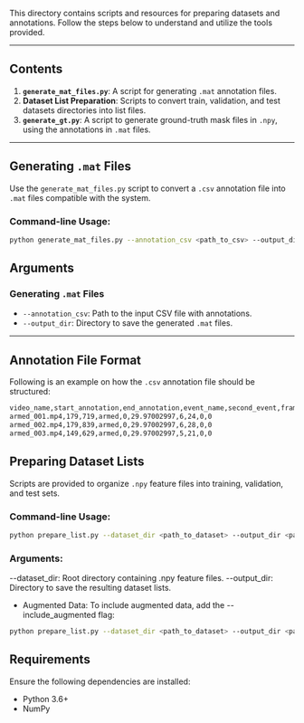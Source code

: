 This directory contains scripts and resources for preparing datasets and annotations. Follow the steps below to understand and utilize the tools provided.

---

## Contents
1. **`generate_mat_files.py`**: A script for generating `.mat` annotation files.
2. **Dataset List Preparation**: Scripts to convert train, validation, and test datasets directories into list files.
3. **`generate_gt.py`**: A script to generate ground-truth mask files in `.npy`, using the annotations in `.mat` files.

---

## Generating `.mat` Files

Use the `generate_mat_files.py` script to convert a `.csv` annotation file into `.mat` files compatible with the system.

### Command-line Usage:
```bash
python generate_mat_files.py --annotation_csv <path_to_csv> --output_dir <path_to_output>
```

## Arguments

### Generating `.mat` Files
- `--annotation_csv`: Path to the input CSV file with annotations.
- `--output_dir`: Directory to save the generated `.mat` files.

---

## Annotation File Format
Following is an example on how the `.csv` annotation file should be structured:

```bash
video_name,start_annotation,end_annotation,event_name,second_event,frame_rate,start_time,end_time,second_start_time,seond_end_time
armed_001.mp4,179,719,armed,0,29.97002997,6,24,0,0
armed_002.mp4,179,839,armed,0,29.97002997,6,28,0,0
armed_003.mp4,149,629,armed,0,29.97002997,5,21,0,0
```

## Preparing Dataset Lists

Scripts are provided to organize `.npy` feature files into training, validation, and test sets.

### Command-line Usage:
```bash
python prepare_list.py --dataset_dir <path_to_dataset> --output_dir <path_to_output> 
```

### Arguments:
--dataset_dir: Root directory containing .npy feature files.
--output_dir: Directory to save the resulting dataset lists.

* Augmented Data:
To include augmented data, add the --include_augmented flag:

```bash
python prepare_list.py --dataset_dir <path_to_dataset> --output_dir <path_to_output> --split_ratio 0.8 --include_augmented
```

## Requirements
Ensure the following dependencies are installed:
- Python 3.6+
- NumPy
